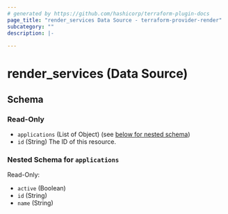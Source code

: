 ```yaml
---
# generated by https://github.com/hashicorp/terraform-plugin-docs
page_title: "render_services Data Source - terraform-provider-render"
subcategory: ""
description: |-
  
---
```


# render_services (Data Source)





<!-- schema generated by tfplugindocs -->
## Schema

### Read-Only

- `applications` (List of Object) (see [below for nested schema](#nestedatt--applications))
- `id` (String) The ID of this resource.

<a id="nestedatt--applications"></a>
### Nested Schema for `applications`

Read-Only:

- `active` (Boolean)
- `id` (String)
- `name` (String)


